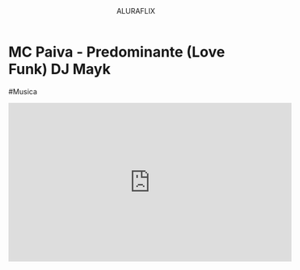 <header>ALURAFLIX</header>




<H1>MC Paiva - Predominante (Love Funk) DJ Mayk</H1> 

<P>#Musica</P>
<iframe width="560" height="315" src="https://www.youtube.com/embed/HSzlppCcwuk?si=p8XS_03RgaQ84gwQ" title="YouTube video player" frameborder="0" allow="accelerometer; autoplay; clipboard-write; encrypted-media; gyroscope; picture-in-picture; web-share" referrerpolicy="strict-origin-when-cross-origin" allowfullscreen></iframe>
